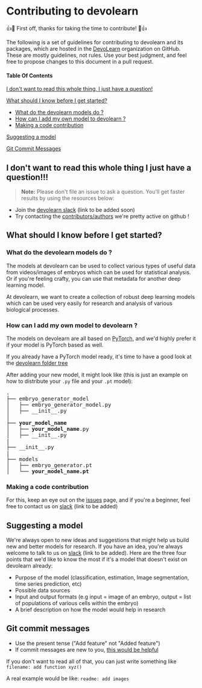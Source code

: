 # Contributing to devolearn

:+1::tada: First off, thanks for taking the time to contribute! :tada::+1:

The following is a set of guidelines for contributing to devolearn and its packages, which are hosted in the [DevoLearn](https://github.com/DevoLearn) organization on GitHub. These are mostly guidelines, not rules. Use your best judgment, and feel free to propose changes to this document in a pull request.


#### Table Of Contents


[I don't want to read this whole thing, I just have a question!](#i-dont-want-to-read-this-whole-thing-i-just-have-a-question)

[What should I know before I get started?](#what-should-i-know-before-i-get-started)
  * [What do the devolearn models do ?](#what-do-the-devolearn-models-do-)
  * [How can I add my own model to devolearn ?](#how-can-I-add-my-own-model-to-devolearn-)
  * [Making a code contribution](#making-a-code-contribution)

[Suggesting a model](#suggesting-a-model)

[Git Commit Messages](#git-commit-messages)
  
  ## I don't want to read this whole thing I just have a question!!!

> **Note:** Please don't file an issue to ask a question. You'll get faster results by using the resources below:

* Join the [devolearn slack]() (link to be added soon)
* Try contacting the [contributors/authors](https://github.com/DevoLearn/devolearn/graphs/contributors) we're pretty active on github !

## What should I know before I get started?

### What do the devolearn models do ? 

The models at devolearn can be used to collect various types of useful data from videos/images of embryos which can be used for statistical analysis. Or if you're feeling crafty, you can use that metadata for another deep learning model.

At devolearn, we want to create a collection of robust deep learning models which can be used very easily for research and analysis of various biological processes. 

### How can I add my own model to devolearn ?

The models on devolearn are all based on [PyTorch](https://pytorch.org/), and we'd highly prefer it if your model is PyTorch based as well. 

If you already have a PyTorch model ready, it's time to have a good look at the [devolearn folder tree](https://github.com/DevoLearn/devolearn/tree/master/devolearn)

After adding your new model, it might look like (this is just an example on how to distribute your `.py` file and your `.pt` model):

<pre>
.
├── embryo_generator_model
│   ├── embryo_generator_model.py
│   ├── __init__.py
│        
├── <b>your_model_name</b>
│   ├── <b>your_model_name</b>.py
│   ├── __init__.py 
|
├── __init__.py
|
├── models
│   ├── embryo_generator.pt
│   └── <b>your_model_name.pt</b>
</pre>

### Making a code contribution
For this, keep an eye out on the [issues](https://github.com/DevoLearn/devolearn/issues) page, and if you're a beginner, feel free to contact us on [slack]() (link to be added)

## Suggesting a model

We're always open to new ideas and suggestions that might help us build new and better models for research. If you have an idea, you're always welcome to talk to us on [slack]() (link to be added). Here are the three four points that we'd like to know the most if it's a model that doesn't exist on devolearn already:
* Purpose of the model (classification, estimation, Image segmentation, time series prediction, etc)
* Possible data sources 
* Input and output formats (e.g input = image of an embryo, output = list of populations of various cells within the embryo)
* A brief description on how the model would help in research

##  Git commit messages 

* Use the present tense ("Add feature" not "Added feature")
* If commit messages are new to you, [this would be helpful](https://www.freecodecamp.org/news/writing-good-commit-messages-a-practical-guide/)

If you don't want to read all of that, you can just write something like `filename: add function xyz()`

A real example would be like: `readme: add images` 

